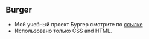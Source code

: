 ## Burger

- Мой учебный проект Бургер смотрите по  [ссылке](https://alexnew2021.github.io/Burger/)
- Использовано только CSS and HTML.
